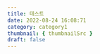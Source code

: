 ```yaml
---
title: 테스트
date: 2022-08-24 16:08:71
category: category1
thumbnail: { thumbnailSrc }
draft: false
---
```


